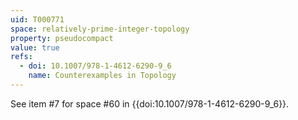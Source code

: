 ```yaml
---
uid: T000771
space: relatively-prime-integer-topology
property: pseudocompact
value: true
refs:
  - doi: 10.1007/978-1-4612-6290-9_6
    name: Counterexamples in Topology
---
```

See item #7 for space #60 in {{doi:10.1007/978-1-4612-6290-9_6}}.
